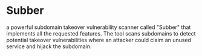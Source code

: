 # Subber
a powerful subdomain takeover vulnerability scanner called "Subber" that implements all the requested features. The tool scans subdomains to detect potential takeover vulnerabilities where an attacker could claim an unused service and hijack the subdomain.
